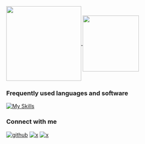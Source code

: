 <a href="https://github.com/jimmyliu1326">
  <img height=200 align="center" src="https://github-profile-summary-cards.vercel.app/api/cards/profile-details?username=jimmyliu1326&theme=transparent&card_width=50" />
</a>
<a href="https://github.com/jimmyliu1326">
  <img height=150 align="center" src="http://github-profile-summary-cards.vercel.app/api/cards/stats?username=jimmyliu1326&theme=transparent" />
</a>


### Frequently used languages and software

[![My Skills](https://skillicons.dev/icons?i=r,python,bash,vscode,linux,githubactions,docker,anaconda&perline=4)](https://skillicons.dev)

### Connect with me

[![github](https://skillicons.dev/icons?i=github)](https://github.com/jimmyliu1326)
[![x](https://skillicons.dev/icons?i=twitter)](https://x.com/jimmyliu1326)
[![x](https://skillicons.dev/icons?i=linkedin)](https://linkedin.com/in/jimmyliu1326)
